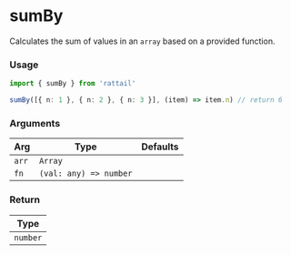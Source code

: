 # sumBy

Calculates the sum of values in an `array` based on a provided function.

### Usage

```ts
import { sumBy } from 'rattail'

sumBy([{ n: 1 }, { n: 2 }, { n: 3 }], (item) => item.n) // return 6
```

### Arguments

| Arg   | Type                   | Defaults |
| ----- | ---------------------- | -------- |
| `arr` | `Array`                |          |
| `fn`  | `(val: any) => number` |          |

### Return

| Type     |
| -------- |
| `number` |
